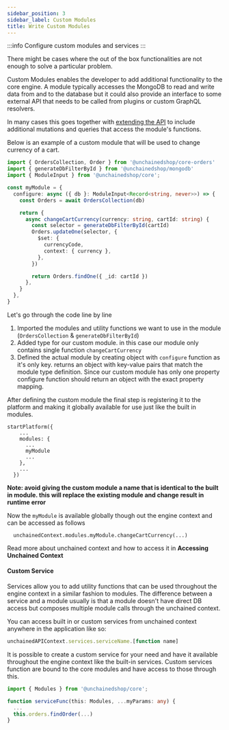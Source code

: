 ```yaml
---
sidebar_position: 3
sidebar_label: Custom Modules
title: Write Custom Modules
---
```

:::info
Configure custom modules and services
:::


There might be cases where the out of the box functionalities are not enough to solve a particular problem.

Custom Modules enables the developer to add additional functionality to the core engine. A module typically accesses the MongoDB to read and write data from and to the database but it could also provide an interface to some external API that needs to be called from plugins or custom GraphQL resolvers.

In many cases this goes together with [extending the API](./graphql) to include additional mutations and queries that access the module's functions.

Below is an example of a custom module that will be used to change currency of a cart.

```typescript
import { OrdersCollection, Order } from '@unchainedshop/core-orders'
import { generateDbFilterById } from '@unchainedshop/mongodb'
import { ModuleInput } from '@unchainedshop/core';

const myModule = {
  configure: async ({ db }: ModuleInput<Record<string, never>>) => {
    const Orders = await OrdersCollection(db)

    return {
      async changeCartCurrency(currency: string, cartId: string) {
        const selector = generateDbFilterById(cartId)
        Orders.updateOne(selector, {
          $set: {
            currencyCode,
            context: { currency },
          },
        })

        return Orders.findOne({ _id: cartId })
      },
    }
  },
}
```

Let's go through the code line by line

1. Imported the modules and utility functions we want to use in the module (`OrdersCollection` & `generateDbFilterById`)
2. Added type for our custom module. in this case our module only contains single function `changeCartCurrency`
3. Defined the actual module by creating object with `configure` function as it's only key. returns an object with key-value pairs that match the module type definition. Since our custom module has only one property configure function should return an object with the exact property mapping.

After defining the custom module the final step is registering it to the platform and making it globally available for use just like the built in modules.

```
startPlatform({
    ...
    modules: {
      ...
      myModule
      ...
    },
    ...
  })
```

**Note: avoid giving the custom module a name that is identical to the built in module. this will replace the existing module and change result in runtime error**

Now the `myModule` is available globally though out the engine context and can be accessed as follows

```
  unchainedContext.modules.myModule.changeCartCurrency(...)

```

Read more about unchained context and how to access it in **Accessing Unchained Context**

#### Custom Service

Services allow you to add utility functions that can be used throughout the engine context in a similar fashion to modules. The difference between a service and a module usually is that a module doesn't have direct DB access but composes multiple module calls through the unchained context.

You can access built in or custom services from unchained context anywhere in the application like so:

```typescript
unchainedAPIContext.services.serviceName.[function name]
```

It is possible to create a custom service for your need and have it available throughout the engine context like the built-in services. Custom services function are bound to the core modules and have access to those through this.

```typescript
import { Modules } from '@unchainedshop/core';

function serviceFunc(this: Modules, ...myParams: any) {
  ...
  this.orders.findOrder(...)
}
``` 
